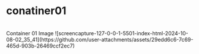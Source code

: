 # conatiner01
<br>
Container 01 Image
![screencapture-127-0-0-1-5501-index-html-2024-10-08-02_35_41](https://github.com/user-attachments/assets/29edd6c6-7c69-465d-903b-26469ccf2ec7)
